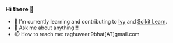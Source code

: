 ### Hi there 👋

<!--
**raghuveerbhat/raghuveerbhat** is a ✨ _special_ ✨ repository because its `README.md` (this file) appears on your GitHub profile.

Here are some ideas to get you started:
-->

- 🌱 I’m currently learning and contributing to [Ivy](https://github.com/unifyai/ivy) and [Scikit Learn](https://github.com/scikit-learn/scikit-learn).
- 💬 Ask me about anything!!!
- 📫 How to reach me: raghuveer.9bhat[AT]gmail.com

<!--
![Raghuveer's GitHub stats](https://github-readme-stats.vercel.app/api?username=raghuveerbhat&show_icons=true&theme=radical)
-->
